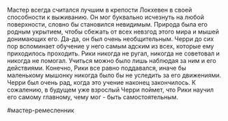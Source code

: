 Мастер всегда считался лучшим в крепости Локхевен в своей способности к выживанию. Он мог буквально исчезнуть на любой поверхности, словно бы становился невидимым. Природа была его родным укрытием, чтобы сбежать от всех невзгод этого мира и мышей донимающих его. Да-да, он был очень необщительным. Черри до сих пор вспоминает обучение у него самым адским из всех, которые ему приходилось проходить. Рики никогда не ругал, никогда не советовал и никогда не помогал. Учиться можно было лишь наблюдая за ним и его действиями. Конечно, Рики все равно поддавался, иначе бы маленькому мышонку никогда было бы не уследить за его движениями. Черри был очень рад, когда это учение наконец закончилось. К сожалению, в будущем уже взрослый Черри поймет, что Рики научил его самому главному, чему мог - быть самостоятельным.

#мастер-ремесленник 